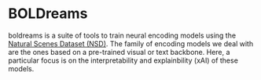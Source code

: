 # BOLDreams
boldreams is a suite of tools to train neural encoding models using the <a href=https://naturalscenesdataset.org/> Natural Scenes Dataset (NSD)</a>. The family of encoding models we deal with are the ones based on a pre-trained visual or text backbone. Here, a particular focus is on the interpretability and explainbility (xAI) of these models.  
